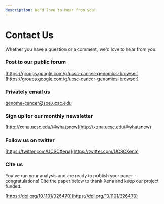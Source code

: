 ```yaml
---
description: We'd love to hear from you!
---
```


# Contact Us

Whether you have a question or a comment, we'd love to hear from you.

### Post to our public forum 

[https://groups.google.com/g/ucsc-cancer-genomics-browser](https://groups.google.com/g/ucsc-cancer-genomics-browser)

### Privately email us

genome-cancer@soe.ucsc.edu

### Sign up for our monthly newsletter

[http://xena.ucsc.edu/\#whatsnew](http://xena.ucsc.edu/#whatsnew)

### Follow us on twitter

[https://twitter.com/UCSCXena](https://twitter.com/UCSCXena)

### Cite us

You've run your analysis and are ready to publish your paper - congratulations! Cite the paper below to thank Xena and keep our project funded.

[https://doi.org/10.1101/326470](https://doi.org/10.1101/326470)




